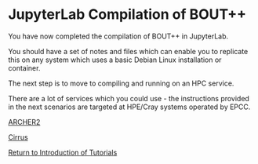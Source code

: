 # JupyterLab Compilation of BOUT++

You have now completed the compilation of BOUT++ in JupyterLab.

You should have a set of notes and files which can enable you to replicate this on any system which uses a basic Debian Linux installation or container.

The next step is to move to compiling and running on an HPC service.

There are a lot of services which you could use - the instructions provided in the next scenarios are targeted at HPE/Cray systems operated by EPCC.

[ARCHER2](../archer2/intro.md)

[Cirrus](../cirrus/intro.md)


[Return to Introduction of Tutorials](../index.md)